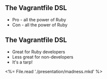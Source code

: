 The Vagrantfile DSL
-------------------------

  * Pro - all the power of Ruby
  * Con - all the power of Ruby

The Vagrantfile DSL
-------------------

  * Great for Ruby developers
  * Less great for non-developers
  * It's a tarp!

<%= File.read './presentation/madness.mkd' %>


